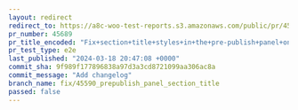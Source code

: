 ```yaml
---
layout: redirect
redirect_to: https://a8c-woo-test-reports.s3.amazonaws.com/public/pr/45689/e2e/index.html
pr_number: 45689
pr_title_encoded: "Fix+section+title+styles+in+the+pre-publish+panel+on+WP+6.5"
pr_test_type: e2e
last_published: "2024-03-18 20:47:08 +0000"
commit_sha: 9f989f177896838a97d3a3cd8721099aa306ac8a
commit_message: "Add changelog"
branch_name: fix/45590_prepublish_panel_section_title
passed: false
---
```

